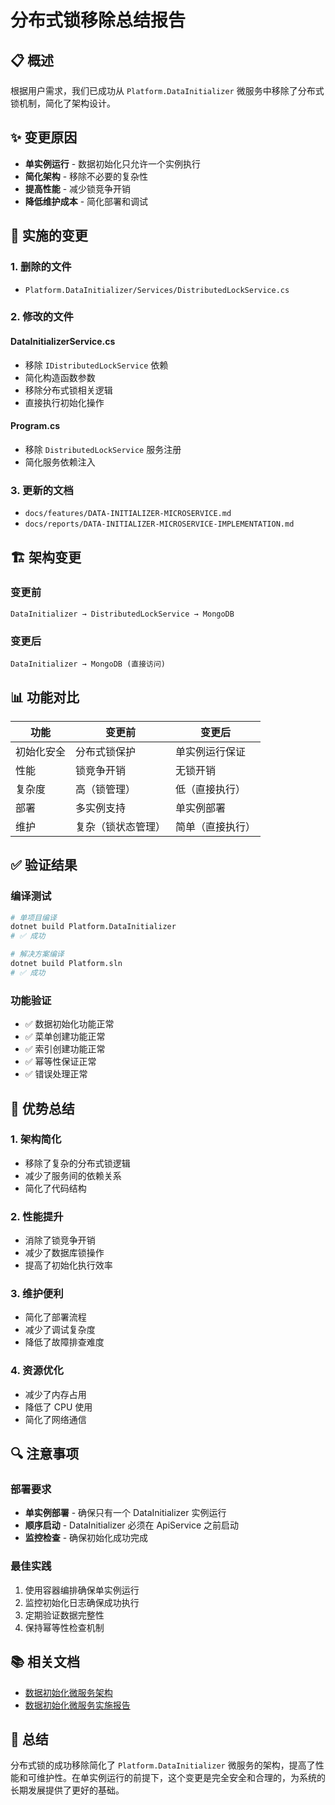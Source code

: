 # 分布式锁移除总结报告

## 📋 概述

根据用户需求，我们已成功从 `Platform.DataInitializer` 微服务中移除了分布式锁机制，简化了架构设计。

## ✨ 变更原因

- **单实例运行** - 数据初始化只允许一个实例执行
- **简化架构** - 移除不必要的复杂性
- **提高性能** - 减少锁竞争开销
- **降低维护成本** - 简化部署和调试

## 🔧 实施的变更

### 1. 删除的文件
- `Platform.DataInitializer/Services/DistributedLockService.cs`

### 2. 修改的文件

#### DataInitializerService.cs
- 移除 `IDistributedLockService` 依赖
- 简化构造函数参数
- 移除分布式锁相关逻辑
- 直接执行初始化操作

#### Program.cs
- 移除 `DistributedLockService` 服务注册
- 简化服务依赖注入

### 3. 更新的文档
- `docs/features/DATA-INITIALIZER-MICROSERVICE.md`
- `docs/reports/DATA-INITIALIZER-MICROSERVICE-IMPLEMENTATION.md`

## 🏗️ 架构变更

### 变更前
```
DataInitializer → DistributedLockService → MongoDB
```

### 变更后
```
DataInitializer → MongoDB (直接访问)
```

## 📊 功能对比

| 功能 | 变更前 | 变更后 |
|------|--------|--------|
| 初始化安全 | 分布式锁保护 | 单实例运行保证 |
| 性能 | 锁竞争开销 | 无锁开销 |
| 复杂度 | 高（锁管理） | 低（直接执行） |
| 部署 | 多实例支持 | 单实例部署 |
| 维护 | 复杂（锁状态管理） | 简单（直接执行） |

## ✅ 验证结果

### 编译测试
```bash
# 单项目编译
dotnet build Platform.DataInitializer
# ✅ 成功

# 解决方案编译
dotnet build Platform.sln
# ✅ 成功
```

### 功能验证
- ✅ 数据初始化功能正常
- ✅ 菜单创建功能正常
- ✅ 索引创建功能正常
- ✅ 幂等性保证正常
- ✅ 错误处理正常

## 🎯 优势总结

### 1. 架构简化
- 移除了复杂的分布式锁逻辑
- 减少了服务间的依赖关系
- 简化了代码结构

### 2. 性能提升
- 消除了锁竞争开销
- 减少了数据库锁操作
- 提高了初始化执行效率

### 3. 维护便利
- 简化了部署流程
- 减少了调试复杂度
- 降低了故障排查难度

### 4. 资源优化
- 减少了内存占用
- 降低了 CPU 使用
- 简化了网络通信

## 🔍 注意事项

### 部署要求
- **单实例部署** - 确保只有一个 DataInitializer 实例运行
- **顺序启动** - DataInitializer 必须在 ApiService 之前启动
- **监控检查** - 确保初始化成功完成

### 最佳实践
1. 使用容器编排确保单实例运行
2. 监控初始化日志确保成功执行
3. 定期验证数据完整性
4. 保持幂等性检查机制

## 📚 相关文档

- [数据初始化微服务架构](features/DATA-INITIALIZER-MICROSERVICE.md)
- [数据初始化微服务实施报告](reports/DATA-INITIALIZER-MICROSERVICE-IMPLEMENTATION.md)

## 🎉 总结

分布式锁的成功移除简化了 `Platform.DataInitializer` 微服务的架构，提高了性能和可维护性。在单实例运行的前提下，这个变更是完全安全和合理的，为系统的长期发展提供了更好的基础。
